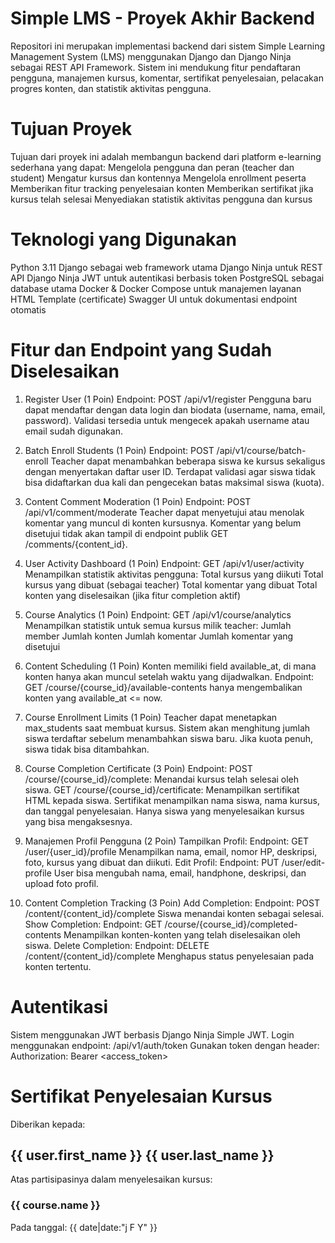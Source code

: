 # Simple LMS - Proyek Akhir Backend

Repositori ini merupakan implementasi backend dari sistem Simple Learning Management System (LMS) menggunakan Django dan Django Ninja sebagai REST API Framework. Sistem ini mendukung fitur pendaftaran pengguna, manajemen kursus, komentar, sertifikat penyelesaian, pelacakan progres konten, dan statistik aktivitas pengguna.

# Tujuan Proyek

Tujuan dari proyek ini adalah membangun backend dari platform e-learning sederhana yang dapat:
Mengelola pengguna dan peran (teacher dan student)
Mengatur kursus dan kontennya
Mengelola enrollment peserta
Memberikan fitur tracking penyelesaian konten
Memberikan sertifikat jika kursus telah selesai
Menyediakan statistik aktivitas pengguna dan kursus

# Teknologi yang Digunakan

Python 3.11
Django sebagai web framework utama
Django Ninja untuk REST API
Django Ninja JWT untuk autentikasi berbasis token
PostgreSQL sebagai database utama
Docker & Docker Compose untuk manajemen layanan
HTML Template (certificate)
Swagger UI untuk dokumentasi endpoint otomatis

# Fitur dan Endpoint yang Sudah Diselesaikan

1. Register User (1 Poin)
   Endpoint: POST /api/v1/register
   Pengguna baru dapat mendaftar dengan data login dan biodata (username, nama, email, password).
   Validasi tersedia untuk mengecek apakah username atau email sudah digunakan.

2. Batch Enroll Students (1 Poin)
   Endpoint: POST /api/v1/course/batch-enroll
   Teacher dapat menambahkan beberapa siswa ke kursus sekaligus dengan menyertakan daftar user ID.
   Terdapat validasi agar siswa tidak bisa didaftarkan dua kali dan pengecekan batas maksimal siswa (kuota).

3. Content Comment Moderation (1 Poin)
   Endpoint: POST /api/v1/comment/moderate
   Teacher dapat menyetujui atau menolak komentar yang muncul di konten kursusnya.
   Komentar yang belum disetujui tidak akan tampil di endpoint publik GET /comments/{content_id}.

4. User Activity Dashboard (1 Poin)
   Endpoint: GET /api/v1/user/activity
   Menampilkan statistik aktivitas pengguna:
   Total kursus yang diikuti
   Total kursus yang dibuat (sebagai teacher)
   Total komentar yang dibuat
   Total konten yang diselesaikan (jika fitur completion aktif)

5. Course Analytics (1 Poin)
   Endpoint: GET /api/v1/course/analytics
   Menampilkan statistik untuk semua kursus milik teacher:
   Jumlah member
   Jumlah konten
   Jumlah komentar
   Jumlah komentar yang disetujui

6. Content Scheduling (1 Poin)
   Konten memiliki field available_at, di mana konten hanya akan muncul setelah waktu yang dijadwalkan.
   Endpoint: GET /course/{course_id}/available-contents hanya mengembalikan konten yang available_at <= now.

7. Course Enrollment Limits (1 Poin)
   Teacher dapat menetapkan max_students saat membuat kursus.
   Sistem akan menghitung jumlah siswa terdaftar sebelum menambahkan siswa baru.
   Jika kuota penuh, siswa tidak bisa ditambahkan.

8. Course Completion Certificate (3 Poin)
   Endpoint:
   POST /course/{course_id}/complete: Menandai kursus telah selesai oleh siswa.
   GET /course/{course_id}/certificate: Menampilkan sertifikat HTML kepada siswa.
   Sertifikat menampilkan nama siswa, nama kursus, dan tanggal penyelesaian.
   Hanya siswa yang menyelesaikan kursus yang bisa mengaksesnya.

9. Manajemen Profil Pengguna (2 Poin)
   Tampilkan Profil:
   Endpoint: GET /user/{user_id}/profile
   Menampilkan nama, email, nomor HP, deskripsi, foto, kursus yang dibuat dan diikuti.
   Edit Profil:
   Endpoint: PUT /user/edit-profile
   User bisa mengubah nama, email, handphone, deskripsi, dan upload foto profil.

10. Content Completion Tracking (3 Poin)
    Add Completion:
    Endpoint: POST /content/{content_id}/complete
    Siswa menandai konten sebagai selesai.
    Show Completion:
    Endpoint: GET /course/{course_id}/completed-contents
    Menampilkan konten-konten yang telah diselesaikan oleh siswa.
    Delete Completion:
    Endpoint: DELETE /content/{content_id}/complete
    Menghapus status penyelesaian pada konten tertentu.

# Autentikasi
Sistem menggunakan JWT berbasis Django Ninja Simple JWT.
Login menggunakan endpoint: /api/v1/auth/token
Gunakan token dengan header:
Authorization: Bearer <access_token>

<!-- certificate.html -->
<html>
  <body>
    <h1>Sertifikat Penyelesaian Kursus</h1>
    <p>Diberikan kepada:</p>
    <h2>{{ user.first_name }} {{ user.last_name }}</h2>
    <p>Atas partisipasinya dalam menyelesaikan kursus:</p>
    <h3>{{ course.name }}</h3>
    <p>Pada tanggal: {{ date|date:"j F Y" }}</p>
  </body>
</html>
